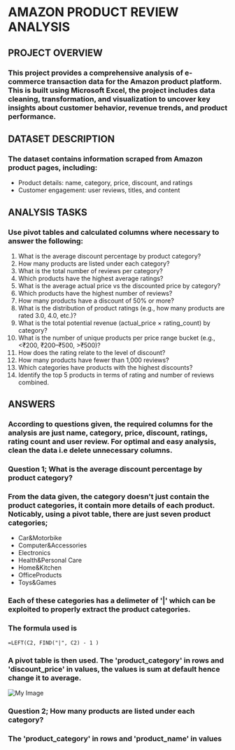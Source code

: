 # **AMAZON PRODUCT REVIEW ANALYSIS**

## PROJECT OVERVIEW
### This project provides a comprehensive analysis of e-commerce transaction data for the Amazon product platform. This is built using Microsoft Excel, the project includes data cleaning, transformation, and visualization to uncover key insights about customer behavior, revenue trends, and product performance.

## DATASET DESCRIPTION 
### The dataset contains information scraped from Amazon product pages, including:
- Product details: name, category, price, discount, and ratings 
- Customer engagement: user reviews, titles, and content 

 ## ANALYSIS TASKS
### Use pivot tables and calculated columns where necessary to answer the following: 
1. What is the average discount percentage by product category? 
2. How many products are listed under each category? 
3. What is the total number of reviews per category?  
4. Which products have the highest average ratings? 
5. What is the average actual price vs the discounted price by category? 
6. Which products have the highest number of reviews? 
7. How many products have a discount of 50% or more? 
8. What is the distribution of product ratings (e.g., how many products are rated 3.0, 
4.0, etc.)? 
9. What is the total potential revenue (actual_price × rating_count) by category? 
10. What is the number of unique products per price range bucket (e.g., <₹200, 
₹200–₹500, >₹500)? 
11. How does the rating relate to the level of discount? 
12. How many products have fewer than 1,000 reviews? 
13. Which categories have products with the highest discounts? 
14. Identify the top 5 products in terms of rating and number of reviews combined.
    
 ## ANSWERS
 ### According to questions given, the required columns for the analysis are just name, category, price, discount, ratings, rating count and user review. For optimal and easy analysis, clean the data i.e delete unnecessary columns.  
 ### Question 1; What is the average discount percentage by product category?
 ### From the data given, the category doesn't just contain the product categories, it contain more details of each product. Noticably, using a pivot table, there are just seven product categories; 
 - Car&Motorbike
 - Computer&Accessories
 - Electronics
 - Health&Personal Care
 - Home&Kitchen
 - OfficeProducts
 - Toys&Games
### Each of these categories has a delimeter of '|' which can be exploited to properly extract the product categories.
### The formula used is
    =LEFT(C2, FIND("|", C2) - 1 )
### A pivot table is then used. The 'product_category' in rows and 'discount_price' in values, the values is sum at default hence change it to average. 
![My Image](https://github.com/Vector-of-Gad/DSA-E-COMMERCE-ANALYSIS-PROJECT-/blob/main/Screenshot%202025-06-23%20094042.png?raw=true)

 ### Question 2; How many products are listed under each category?
###  The 'product_category' in rows and 'product_name' in values
![]()
